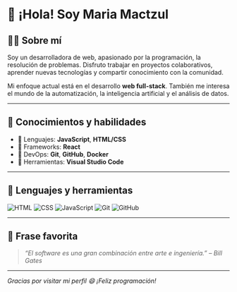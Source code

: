 # 👋 ¡Hola! Soy Maria Mactzul

## 🧑‍💻 Sobre mí

Soy un desarrolladora de web, apasionado por la programación, la resolución de problemas. Disfruto trabajar en proyectos colaborativos, aprender nuevas tecnologías y compartir conocimiento con la comunidad.

Mi enfoque actual está en el desarrollo **web full-stack**. También me interesa el mundo de la automatización, la inteligencia artificial y el análisis de datos.

---

## 🧠 Conocimientos y habilidades

- 🔹 Lenguajes: **JavaScript**, **HTML/CSS**
- 🔹 Frameworks: **React**
- 🔹 DevOps: **Git**, **GitHub**, **Docker**
- 🔹 Herramientas: **Visual Studio Code**

---

## 🧰 Lenguajes y herramientas

![HTML](https://img.shields.io/badge/-HTML5-E34F26?style=flat&logo=html5&logoColor=white)
![CSS](https://img.shields.io/badge/-CSS3-1572B6?style=flat&logo=css3)
![JavaScript](https://img.shields.io/badge/-JavaScript-F7DF1E?style=flat&logo=javascript&logoColor=black)
![Git](https://img.shields.io/badge/-Git-F05032?style=flat&logo=git&logoColor=white)
![GitHub](https://img.shields.io/badge/-GitHub-181717?style=flat&logo=github)

---

## 💬 Frase favorita

> *“El software es una gran combinación entre arte e ingeniería.” – Bill Gates*

---

*Gracias por visitar mi perfil 😄 ¡Feliz programación!*
